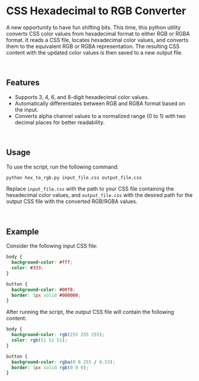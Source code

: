 # CSS Hexadecimal to RGB Converter

A new opportunity to have fun shifting bits. This time, this python utility converts CSS color values from hexadecimal format to either RGB or RGBA format. It reads a CSS file, locates hexadecimal color values, and converts them to the equivalent RGB or RGBA representation. The resulting CSS content with the updated color values is then saved to a new output file.

<br>

## Features

- Supports 3, 4, 6, and 8-digit hexadecimal color values.
- Automatically differentiates between RGB and RGBA format based on the input.
- Converts alpha channel values to a normalized range (0 to 1) with two decimal places for better readability.

<br>

## Usage

To use the script, run the following command:

```sh
python hex_to_rgb.py input_file.css output_file.css
```

Replace `input_file.css` with the path to your CSS file containing the hexadecimal color values, and `output_file.css` with the desired path for the output CSS file with the converted RGB/RGBA values.

<br>

## Example

Consider the following input CSS file:

```css
body {
  background-color: #fff;
  color: #333;
}

button {
  background-color: #00f8;
  border: 1px solid #000000;
}
```

After running the script, the output CSS file will contain the following content:

```css
body {
  background-color: rgb(255 255 255);
  color: rgb(51 51 51);
}

button {
  background-color: rgba(0 0 255 / 0.53);
  border: 1px solid rgb(0 0 0);
}
```
